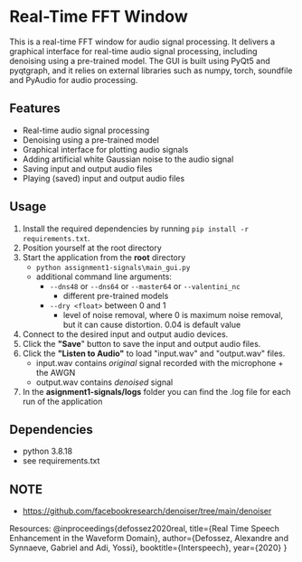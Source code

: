 # Real-Time FFT Window

This is a real-time FFT window for audio signal processing. It delivers a graphical interface for real-time audio signal processing, including denoising using a pre-trained model. 
The GUI is built using PyQt5 and pyqtgraph, and it relies on external libraries such as numpy, torch, soundfile and PyAudio for audio processing.

## Features

- Real-time audio signal processing
- Denoising using a pre-trained model
- Graphical interface for plotting audio signals
- Adding artificial white Gaussian noise to the audio signal
- Saving input and output audio files
- Playing (saved) input and output audio files

## Usage

1. Install the required dependencies by running `pip install -r requirements.txt`.
2. Position yourself at the root directory
3. Start the application from the **root** directory
   - `python assignment1-signals\main_gui.py`
   - additional command line arguments:
       -  `--dns48` or `--dns64` or `--master64` or `--valentini_nc`
           - different pre-trained models
       -  `--dry <float>` between 0 and 1
           - level of noise removal, where 0 is maximum noise removal, but it can cause distortion. 0.04 is default value
5. Connect to the desired input and output audio devices.
6. Click the **"Save**" button to save the input and output audio files.
7. Click the **"Listen to Audio"** to load "input.wav" and "output.wav" files.
   - input.wav contains *original* signal recorded with the microphone + the AWGN
   - output.wav contains *denoised* signal
8. In the **asignment1-signals/logs** folder you can find the .log file for each run of the application

## Dependencies
- python 3.8.18
- see requirements.txt

## NOTE
- https://github.com/facebookresearch/denoiser/tree/main/denoiser

Resources:
@inproceedings{defossez2020real,
  title={Real Time Speech Enhancement in the Waveform Domain},
  author={Defossez, Alexandre and Synnaeve, Gabriel and Adi, Yossi},
  booktitle={Interspeech},
  year={2020}
}
